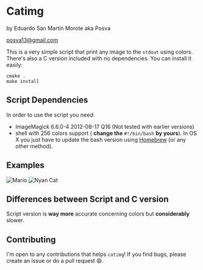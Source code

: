Catimg
==================
by Eduardo San Martin Morote aka Posva

posva13@gmail.com

This is a very simple script that print any image to the `stdout` using colors.
There's also a C version included with no dependencies. You can install it easily:

```
cmake .
make install
```

Script Dependencies
-------------------
In order to use the script you need:

* ImageMagick 6.6.0-4 2012-08-17 Q16 (Not tested with earlier versions)
* shell with 256 colors support ( __change the__ `#!/bin/bash` __by yours__). In OS X you just have to update the bash version using [Homebrew](http://brew.sh/) (or any other method).

Examples
--------

![Mario](http://i.imgur.com/Nt38dja.png)
![Nyan Cat](http://i.imgur.com/sgy81sI.png)

Differences between Script and C version
----------------------------------------

Script version is **way more** accurate concerning colors but **considerably** slower.

Contributing
------------

I'm open to any contributions that helps `catimg`!
If you find bugs, please create an issue or do a pull request :smile:.


